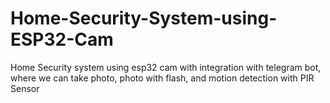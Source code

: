 # Home-Security-System-using-ESP32-Cam
Home Security system using esp32 cam with integration with telegram bot, where we can take photo, photo with flash, and motion detection with PIR Sensor
